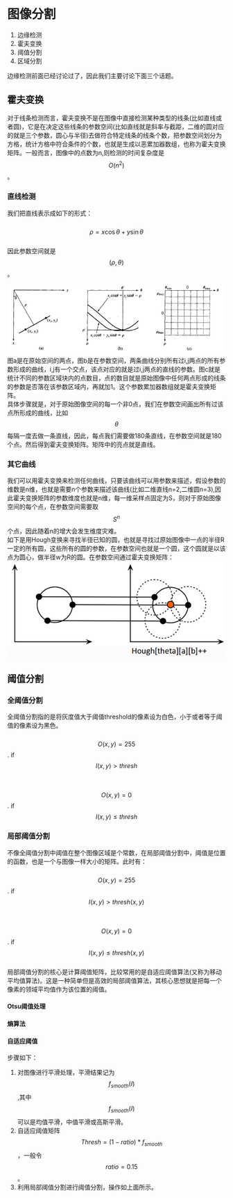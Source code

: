 # 图像分割

1. 边缘检测
2. 霍夫变换
3. 阈值分割
4. 区域分割

边缘检测前面已经讨论过了，因此我们主要讨论下面三个话题。

## 霍夫变换

对于线条检测而言，霍夫变换不是在图像中直接检测某种类型的线条\(比如直线或者圆\)，它是在决定这些线条的参数空间\(比如直线就是斜率与截距，二维的圆对应的就是三个参数，圆心与半径\)去做符合特定线条的线条个数，把参数空间划分为方格，统计方格中符合条件的个数，也就是生成以恶累加器数组，也称为霍夫变换矩阵。一般而言，图像中的点数为n,则检测的时间复杂度是$$O(n^2)$$。

### 直线检测

我们把直线表示成如下的形式：  
  $$\rho = x\cos\theta + y\sin \theta$$  
因此参数空间就是$$(\rho, \theta)$$。

![](/assets/Hough_trans.png)  
图a是在原始空间的两点，图b是在参数空间，两条曲线分别所有过i,j两点的所有参数形成的曲线，i,j有一个交点，该点对应的就是过i,j两点的直线的参数。图c就是统计不同的参数区域块内的点数目，点的数目就是原始图像中任何两点形成的线条的参数是否落在该参数区域内，再就加1。这个参数累加器数组就是霍夫变换矩阵。  
具体步骤就是，对于原始图像空间的每一个非0点，我们在参数空间画出所有过该点所形成的曲线，比如$$\theta$$每隔一度去做一条直线，因此，每点我们需要做180条直线，在参数空间就是180个点。然后得到霍夫变换矩阵。矩阵中的亮点就是直线。

### 其它曲线

我们可以用霍夫变换来检测任何曲线，只要该曲线可以用参数来描述，假设参数的维数是n维，也就是需要n个参数来描述该曲线\(比如二维直线n=2,二维圆n=3\),因此霍夫变换矩阵的参数维度也就是n维，每一维采样点固定为S，则对于原始图像空间的每个点，在参数空间需要取$$S^n$$个点，因此随着n的增大会发生维度灾难。  
如下是用Hough变换来寻找半径已知的圆，也就是寻找过原始图像中一点的半径R一定的所有圆，这些所有的圆的参数，在参数空间也就是一个圆，这个圆就是以该点为圆心，做半径w为R的圆。在参数空间通过霍夫变换矩阵：  
![](/assets/Hough_Cycle.png)

## 阈值分割

### 全阈值分割

全阈值分割指的是将灰度值大于阈值threshold的像素设为白色，小于或者等于阈值的像素设为黑色。  
  $$O(x,y) = 255$$.  if  $$I(x,y) > thresh$$  
  $$O(x,y) = 0$$.  if  $$I(x,y) \le thresh$$

### 局部阈值分割

不像全阈值分割中阈值在整个图像区域是个常数，在局部阈值分割中，阈值是位置的函数，也是一个与图像一样大小的矩阵。此时有：  
  $$O(x,y) = 255$$.  if  $$I(x,y) > thresh(x,y)$$  
  $$O(x,y) = 0$$.  if  $$I(x,y) \le thresh(x,y)$$  
局部阈值分割的核心是计算阈值矩阵，比较常用的是自适应阈值算法\(又称为移动平均值算法\)。这是一种简单但是高效的局部阈值算法，其核心思想就是把每一个像素的领域平均值作为该位置的阈值。

#### Otsu阈值处理

#### 熵算法

#### 自适应阈值

步骤如下：

1. 对图像进行平滑处理，平滑结果记为$$f_{smooth}(I)$$,其中$$f_{smooth}(I)$$可以是均值平滑，中值平滑或高斯平滑。
2. 自适应阈值矩阵$$Thresh = (1-ratio)*f_{smooth}$$，一般令$$ratio=0.15$$。
3. 利用局部阈值分割进行阈值分割，操作如上面所示。       




